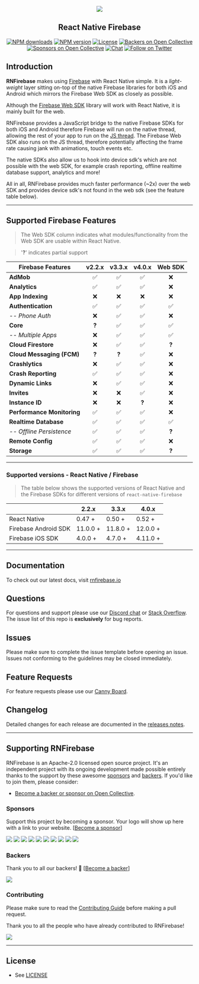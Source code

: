 <p align="center">
  <a href="https://rnfirebase.io">
    <img src="https://i.imgur.com/eBNJlHd.png"><br/>
  </a>
  <h2 align="center">React Native Firebase</h2>
</p>

<p align="center">
  <a href="https://www.npmjs.com/package/react-native-firebase"><img src="https://img.shields.io/npm/dm/react-native-firebase.svg?style=flat-square" alt="NPM downloads"></a>
  <a href="https://www.npmjs.com/package/react-native-firebase"><img src="https://img.shields.io/npm/v/react-native-firebase.svg?style=flat-square" alt="NPM version"></a>
  <a href="/LICENSE"><img src="https://img.shields.io/npm/l/react-native-firebase.svg?style=flat-square" alt="License"></a>
  <a href="#backers"><img src="https://opencollective.com/react-native-firebase/backers/badge.svg" alt="Backers on Open Collective"></a>
  <a href="#sponsors"><img src="https://opencollective.com/react-native-firebase/sponsors/badge.svg" alt="Sponsors on Open Collective"></a>
  <a href="https://discord.gg/C9aK28N"><img src="https://img.shields.io/discord/295953187817521152.svg?logo=discord&style=flat-square&colorA=7289da&label=discord" alt="Chat"></a>
  <a href="https://twitter.com/rnfirebase"><img src="https://img.shields.io/twitter/follow/rnfirebase.svg?style=social&label=Follow" alt="Follow on Twitter"></a>
</p>

## Introduction

**RNFirebase** makes using [Firebase](http://firebase.com) with React Native simple. It is a _light-weight_ layer sitting on-top of the native Firebase libraries for both iOS and Android which mirrors the Firebase Web SDK as closely as possible.

Although the [Firebase Web SDK](https://www.npmjs.com/package/firebase) library will work with React Native, it is mainly built for the web.

RNFirebase provides a JavaScript bridge to the native Firebase SDKs for both iOS and Android therefore Firebase will run on the native thread, allowing the rest of your app to run on the [JS thread](https://facebook.github.io/react-native/docs/performance.html#javascript-frame-rate). The Firebase Web SDK also runs on the JS thread, therefore potentially affecting the frame rate causing jank with animations, touch events etc.

The native SDKs also allow us to hook into device sdk's which are not possible with the web SDK, for example crash reporting, offline realtime database support, analytics and more!

All in all, RNFirebase provides much faster performance (~2x) over the web SDK and provides device sdk's not found in the web sdk (see the feature table below).

---

## Supported Firebase Features

> The Web SDK column indicates what modules/functionality from the Web SDK are usable within React Native.

> '**?**' indicates partial support

| Firebase Features          | v2.2.x | v3.3.x | v4.0.x | Web SDK |
| -------------------------- | :----: | :----: | :----: | :-----: |
| **AdMob**                  |   ✅   |   ✅   |   ✅   |   ❌    |
| **Analytics**              |   ✅   |   ✅   |   ✅   |   ❌    |
| **App Indexing**           |   ❌   |   ❌   |   ❌   |   ❌    |
| **Authentication**         |   ✅   |   ✅   |   ✅   |   ✅    |
| _-- Phone Auth_            |   ❌   |   ✅   |   ✅   |   ❌    |
| **Core**                   | **?**  |   ✅   |   ✅   |   ✅    |
| _-- Multiple Apps_         |   ❌   |   ✅   |   ✅   |   ✅    |
| **Cloud Firestore**        |   ❌   |   ✅   |   ✅   |  **?**  |
| **Cloud Messaging (FCM)**  | **?**  | **?**  |   ✅   |   ❌    |
| **Crashlytics**            |   ❌   |   ✅   |   ✅   |   ❌    |
| **Crash Reporting**        |   ✅   |   ✅   |   ✅   |   ❌    |
| **Dynamic Links**          |   ❌   |   ✅   |   ✅   |   ❌    |
| **Invites**                |   ❌   |   ❌   |   ✅   |   ❌    |
| **Instance ID**            |   ❌   |   ❌   | **?**  |   ❌    |
| **Performance Monitoring** |   ✅   |   ✅   |   ✅   |   ❌    |
| **Realtime Database**      |   ✅   |   ✅   |   ✅   |   ✅    |
| _-- Offline Persistence_   |   ✅   |   ✅   |   ✅   |  **?**  |
| **Remote Config**          |   ✅   |   ✅   |   ✅   |   ❌    |
| **Storage**                |   ✅   |   ✅   |   ✅   |  **?**  |

---

### Supported versions - React Native / Firebase

> The table below shows the supported versions of React Native and the Firebase SDKs for different versions of `react-native-firebase`

|                      | 2.2.x    | 3.3.x    | 4.0.x    |
| -------------------- | -------- | -------- | -------- |
| React Native         | 0.47 +   | 0.50 +   | 0.52 +   |
| Firebase Android SDK | 11.0.0 + | 11.8.0 + | 12.0.0 + |
| Firebase iOS SDK     | 4.0.0 +  | 4.7.0 +  | 4.11.0 + |

---

## Documentation

To check out our latest docs, visit [rnfirebase.io](https://rnfirebase.io)

## Questions

For questions and support please use our [Discord chat](https://discord.gg/C9aK28N) or [Stack Overflow](https://stackoverflow.com/questions/tagged/react-native-firebase). The issue list of this repo is **exclusively** for bug reports.

## Issues

Please make sure to complete the issue template before opening an issue. Issues not conforming to the guidelines may be closed immediately.

## Feature Requests

For feature requests please use our [Canny Board](http://invertase.link/requests).

## Changelog

Detailed changes for each release are documented in the [releases notes](https://github.com/invertase/react-native-firebase/releases).

<hr>

## Supporting RNFirebase

RNFirebase is an Apache-2.0 licensed open source project. It's an independent project with its ongoing development made possible entirely thanks to the support by these awesome [sponsors](#sponsors) and [backers](#backers). If you'd like to join them, please consider:

* [Become a backer or sponsor on Open Collective](https://opencollective.com/react-native-firebase).

### Sponsors

Support this project by becoming a sponsor. Your logo will show up here with a link to your website. [[Become a sponsor](https://opencollective.com/react-native-firebase#sponsor)]

<a href="https://opencollective.com/react-native-firebase/sponsor/0/website" target="_blank"><img src="https://opencollective.com/react-native-firebase/sponsor/0/avatar.svg"></a>
<a href="https://opencollective.com/react-native-firebase/sponsor/1/website" target="_blank"><img src="https://opencollective.com/react-native-firebase/sponsor/1/avatar.svg"></a>
<a href="https://opencollective.com/react-native-firebase/sponsor/2/website" target="_blank"><img src="https://opencollective.com/react-native-firebase/sponsor/2/avatar.svg"></a>
<a href="https://opencollective.com/react-native-firebase/sponsor/3/website" target="_blank"><img src="https://opencollective.com/react-native-firebase/sponsor/3/avatar.svg"></a>
<a href="https://opencollective.com/react-native-firebase/sponsor/4/website" target="_blank"><img src="https://opencollective.com/react-native-firebase/sponsor/4/avatar.svg"></a>
<a href="https://opencollective.com/react-native-firebase/sponsor/5/website" target="_blank"><img src="https://opencollective.com/react-native-firebase/sponsor/5/avatar.svg"></a>
<a href="https://opencollective.com/react-native-firebase/sponsor/6/website" target="_blank"><img src="https://opencollective.com/react-native-firebase/sponsor/6/avatar.svg"></a>
<a href="https://opencollective.com/react-native-firebase/sponsor/7/website" target="_blank"><img src="https://opencollective.com/react-native-firebase/sponsor/7/avatar.svg"></a>
<a href="https://opencollective.com/react-native-firebase/sponsor/8/website" target="_blank"><img src="https://opencollective.com/react-native-firebase/sponsor/8/avatar.svg"></a>
<a href="https://opencollective.com/react-native-firebase/sponsor/9/website" target="_blank"><img src="https://opencollective.com/react-native-firebase/sponsor/9/avatar.svg"></a>

### Backers

Thank you to all our backers! 🙏 [[Become a backer](https://opencollective.com/react-native-firebase#backer)]

<a href="https://opencollective.com/react-native-firebase#backers" target="_blank"><img src="https://opencollective.com/react-native-firebase/backers.svg?width=890"></a>

### Contributing

Please make sure to read the [Contributing Guide](CONTRIBUTING.md) before making a pull request.

Thank you to all the people who have already contributed to RNFirebase!

<a href="graphs/contributors"><img src="https://opencollective.com/react-native-firebase/contributors.svg?width=890" /></a>

<hr>

## License

* See [LICENSE](/LICENSE)
